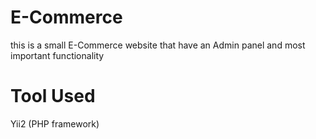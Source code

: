 # E-Commerce
this is a small E-Commerce website that have an Admin panel and most important functionality 


  # Tool Used
  Yii2 (PHP framework)
